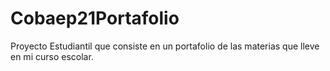 # Cobaep21Portafolio
Proyecto Estudiantil que consiste en un portafolio de las materias que lleve en mi curso escolar.
